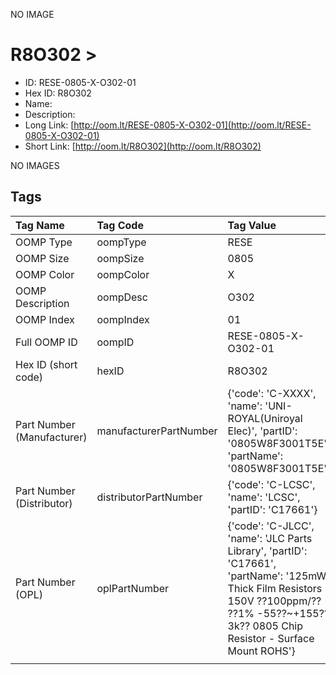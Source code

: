 


  
NO IMAGE  
# R8O302 > 

- ID: RESE-0805-X-O302-01
- Hex ID: R8O302
- Name: 
- Description: 
- Long Link: [http://oom.lt/RESE-0805-X-O302-01](http://oom.lt/RESE-0805-X-O302-01)
- Short Link: [http://oom.lt/R8O302](http://oom.lt/R8O302)
  
NO IMAGES  
## Tags
  

|Tag Name|Tag Code|Tag Value|
| :--- | :--- | :--- |
|OOMP Type|oompType|RESE|
|OOMP Size|oompSize|0805|
|OOMP Color|oompColor|X|
|OOMP Description|oompDesc|O302|
|OOMP Index|oompIndex|01|
|Full OOMP ID|oompID|RESE-0805-X-O302-01|
|Hex ID (short code)|hexID|R8O302|
|Part Number (Manufacturer)|manufacturerPartNumber|{'code': 'C-XXXX', 'name': 'UNI-ROYAL(Uniroyal Elec)', 'partID': '0805W8F3001T5E', 'partName': '0805W8F3001T5E'}|
|Part Number (Distributor)|distributorPartNumber|{'code': 'C-LCSC', 'name': 'LCSC', 'partID': 'C17661'}|
|Part Number (OPL)|oplPartNumber|{'code': 'C-JLCC', 'name': 'JLC Parts Library', 'partID': 'C17661', 'partName': '125mW Thick Film Resistors 150V ??100ppm/?? ??1% -55??~+155?? 3k?? 0805  Chip Resistor - Surface Mount ROHS'}|
||||
